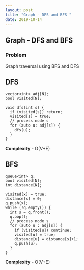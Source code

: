 ```yaml
---
layout: post
title: "Graph - DFS and BFS "
date: 2019-10-14
---
```


## Graph - DFS and BFS
### Problem
Graph traversal using BFS and DFS


## DFS
```
vector<int> adj[N];
bool visited[N];

void dfs(int s) {
  if (visited[s]) return;
  visited[s] = true;
  // process node s
  for (auto u: adj[s]) {
    dfs(u);
  }
}
```

**Complexity** - O(V+E)

## BFS
```
queue<int> q;
bool visited[N];
int distance[N];

visited[x] = true;
distance[x] = 0;
q.push(x);
while (!q.empty()) {
  int s = q.front();
  q.pop();
  // process node s
  for (auto u : adj[s]) {
    if (visited[u]) continue;
    visited[u] = true;
    distance[u] = distance[s]+1;
    q.push(u);
  }
}
```

**Complexity** - O(V+E)






